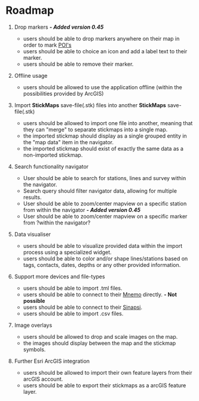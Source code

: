 # Roadmap

1) Drop markers ***\- Added version 0.45***
    - users should be able to drop markers anywhere on their map in order to mark [POI's](https://en.wikipedia.org/wiki/Point_of_interest)
    - users should be able to choice an icon and add a label text to their marker.
    - users should be able to remove their marker.
   
2) Offline usage
   - users should be allowed to use the application offline (within the possibilities provided by ArcGIS)
3) Import **StickMaps** save-file(.stk) files into another **StickMaps** save-file(.stk)
   - users should be allowed to import one file into another, meaning that they can "merge" to separate stickmaps into a single map.
   - the imported stickmap should display as a single grouped entity in the "map data" item in the navigator.
   - the imported stickmap should exist of exactly the same data as a non-imported stickmap.
4) Search functionality navigator
   - User should be able to search for stations, lines and survey within the navigator.
   - Search query should filter navigator data, allowing for multiple results.
   - User should be able to zoom/center mapview on a specific station from within the navigator ***\- Added version 0.45***
   - User should be able to zoom/center mapview on a specific marker from ?within the navigator?
5) Data visualiser
   - users should be able to visualize provided data within the import process using a specialized widget.
   - users should be able to color and/or shape lines/stations based on tags, contacts, dates, depths or any other provided information.
6) Support more devices and file-types
   - users should be able to import .tml files.
   - users should be able to connect to their [Mnemo](https://www.arianesline.com/mnemo/) directly. **\- Not possible**
   - users should be able to connect to their [Sinapsi](https://www.suex.it/en/sinapsi/).
   - users should be able to import .csv files.
7) Image overlays
   - users should be allowed to drop and scale images on the map.
   - the images should display between the map and the stickmap symbols.
8) Further Esri ArcGIS integration
   - users should be allowed to import their own feature layers from their arcGIS account.
   - users should be able to export their stickmaps as a arcGIS feature layer.
